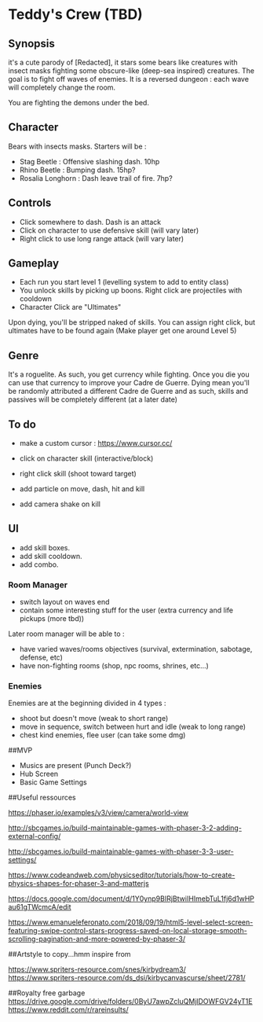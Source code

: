 # Teddy's Crew (TBD)

## Synopsis

it's a cute parody of [Redacted], it stars some bears like creatures with insect masks fighting some obscure-like (deep-sea inspired) creatures.
The goal is to fight off waves of enemies.
It is a reversed dungeon : each wave will completely change the room.

You are fighting the demons under the bed.

## Character
Bears with insects masks. Starters will be :
- Stag Beetle : Offensive slashing dash. 10hp
- Rhino Beetle : Bumping dash. 15hp?
- Rosalia Longhorn : Dash leave trail of fire. 7hp?

## Controls

- Click somewhere to dash. Dash is an attack
- Click on character to use defensive skill (will vary later)
- Right click to use long range attack (will vary later)

## Gameplay

- Each run you start level 1 (levelling system to add to entity class)
- You unlock skills by picking up boons. Right click are projectiles with cooldown
- Character Click are "Ultimates"

Upon dying, you'll be stripped naked of skills. You can assign right click, but  ultimates have to be found again (Make player get one around Level 5)

## Genre

It's a roguelite. As such, you get currency while fighting.
Once you die you can use that currency to improve your Cadre de Guerre.
Dying mean you'll be randomly attributed a different Cadre de Guerre and as such,
skills and passives will be completely different (at a later date)

## To do

- make a custom cursor : https://www.cursor.cc/
- click on character skill (interactive/block)
- right click skill (shoot toward target)

- add particle on move, dash, hit and kill
- add camera shake on kill

## UI

- add skill boxes.
- add skill cooldown.
- add combo.

### Room Manager

- switch layout on waves end
- contain some interesting stuff for the user (extra currency and life pickups (more tbd))

Later room manager will be able to :
- have varied waves/rooms objectives (survival, extermination, sabotage, defense, etc)
- have non-fighting rooms (shop, npc rooms, shrines, etc...)

### Enemies

Enemies  are at the beginning divided in 4 types :
- shoot but doesn't move (weak to short range)
- move in sequence, switch between hurt and idle (weak to long range)
- chest kind enemies, flee user (can take some dmg)

##MVP

- Musics are present (Punch Deck?)
- Hub Screen
- Basic Game Settings

##Useful ressources

https://phaser.io/examples/v3/view/camera/world-view

http://sbcgames.io/build-maintainable-games-with-phaser-3-2-adding-external-config/

http://sbcgames.io/build-maintainable-games-with-phaser-3-3-user-settings/

https://www.codeandweb.com/physicseditor/tutorials/how-to-create-physics-shapes-for-phaser-3-and-matterjs

https://docs.google.com/document/d/1Y0ynp9BIRjBtwiIHImebTuL1fj6d1wHPau61gTWcmcA/edit

https://www.emanueleferonato.com/2018/09/19/html5-level-select-screen-featuring-swipe-control-stars-progress-saved-on-local-storage-smooth-scrolling-pagination-and-more-powered-by-phaser-3/

##Artstyle to copy...hmm inspire from

https://www.spriters-resource.com/snes/kirbydream3/
https://www.spriters-resource.com/ds_dsi/kirbycanvascurse/sheet/2781/

##Royalty free garbage
https://drive.google.com/drive/folders/0ByU7awpZcluQMjlDOWFGV24yT1E
https://www.reddit.com/r/rareinsults/
